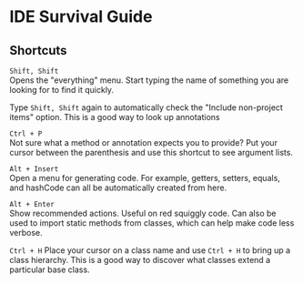 # IDE Survival Guide

## Shortcuts

`Shift, Shift`  
Opens the "everything" menu. Start typing the name of something you are looking
for to find it quickly.

Type `Shift, Shift` again to automatically check the "Include non-project items"
option. This is a good way to look up annotations

`Ctrl + P`  
Not sure what a method or annotation expects you to provide? Put your cursor
between the parenthesis and use this shortcut to see argument lists.

`Alt + Insert`  
Open a menu for generating code. For example, getters, setters, equals, and
hashCode can all be automatically created from here.

`Alt + Enter`  
Show recommended actions. Useful on red squiggly code. Can also be used to import static methods from classes, which can help make code less verbose.

`Ctrl + H`
Place your cursor on a class name and use `Ctrl + H` to bring up a class
hierarchy. This is a good way to discover what classes extend a particular
base class.
